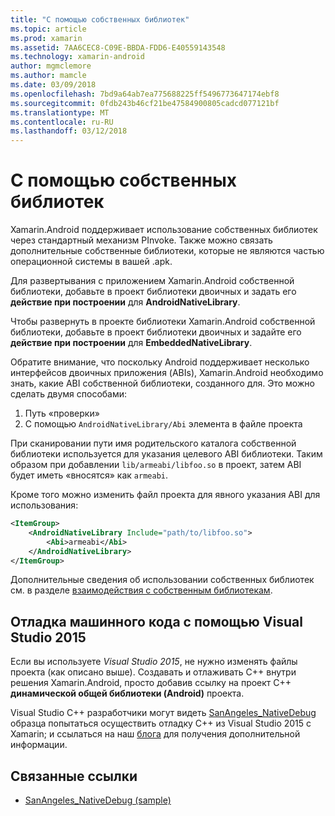 ```yaml
---
title: "С помощью собственных библиотек"
ms.topic: article
ms.prod: xamarin
ms.assetid: 7AA6CEC8-C09E-BBDA-FDD6-E40559143548
ms.technology: xamarin-android
author: mgmclemore
ms.author: mamcle
ms.date: 03/09/2018
ms.openlocfilehash: 7bd9a64ab7ea775688225ff5496773647174ebf8
ms.sourcegitcommit: 0fdb243b46cf21be47584900805cadcd077121bf
ms.translationtype: MT
ms.contentlocale: ru-RU
ms.lasthandoff: 03/12/2018
---
```

# <a name="using-native-libraries"></a>С помощью собственных библиотек

Xamarin.Android поддерживает использование собственных библиотек через стандартный механизм PInvoke. Также можно связать дополнительные собственные библиотеки, которые не являются частью операционной системы в вашей .apk.

Для развертывания с приложением Xamarin.Android собственной библиотеки, добавьте в проект библиотеки двоичных и задать его **действие при построении** для **AndroidNativeLibrary**.

Чтобы развернуть в проекте библиотеки Xamarin.Android собственной библиотеки, добавьте в проект библиотеки двоичных и задайте его **действие при построении** для **EmbeddedNativeLibrary**.

Обратите внимание, что поскольку Android поддерживает несколько интерфейсов двоичных приложения (ABIs), Xamarin.Android необходимо знать, какие ABI собственной библиотеки, созданного для.
Это можно сделать двумя способами:

1.  Путь «проверки»
1.  С помощью `AndroidNativeLibrary/Abi` элемента в файле проекта


При сканировании пути имя родительского каталога собственной библиотеки используется для указания целевого ABI библиотеки. Таким образом при добавлении `lib/armeabi/libfoo.so` в проект, затем ABI будет иметь «вносятся» как `armeabi`.

Кроме того можно изменить файл проекта для явного указания ABI для использования:

```xml
<ItemGroup>
    <AndroidNativeLibrary Include="path/to/libfoo.so">
        <Abi>armeabi</Abi>
    </AndroidNativeLibrary>
</ItemGroup>
```

Дополнительные сведения об использовании собственных библиотек см. в разделе [взаимодействия с собственным библиотекам](http://www.mono-project.com/docs/advanced/pinvoke/).

## <a name="debugging-native-code-with-visual-studio-2015"></a>Отладка машинного кода с помощью Visual Studio 2015

Если вы используете *Visual Studio 2015*, не нужно изменять файлы проекта (как описано выше).
Создавать и отлаживать C++ внутри решения Xamarin.Android, просто добавив ссылку на проект C++ **динамической общей библиотеки (Android)** проекта.

Visual Studio C++ разработчики могут видеть [SanAngeles_NativeDebug](https://developer.xamarin.com/samples/monodroid/SanAngeles_NDK/) образца попытаться осуществить отладку C++ из Visual Studio 2015 с Xamarin; и ссылаться на наш [блога](https://blog.xamarin.com/build-and-debug-c-libraries-in-xamarin-android-apps-with-visual-studio-2015/) для получения дополнительной информации.



## <a name="related-links"></a>Связанные ссылки

- [SanAngeles_NativeDebug (sample)](https://developer.xamarin.com/samples/monodroid/SanAngeles_NDK/)
